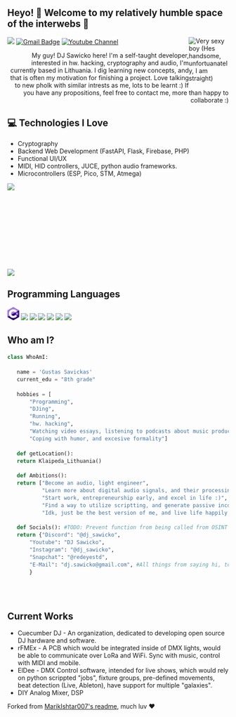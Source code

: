 ## Heyo! 👋 Welcome to my relatively humble space of the interwebs 🙂
<img style = "width: 18%;  align: right" src = 'https://github.com/the-red-eye-studio/the-red-eye-studio/assets/75716744/f573ee28-21de-4c64-9d37-665cf1500fbe' alt = 'Very sexy boy (Hes handsome, unfortuanately, I am straight)' align='right'/>




[![](https://komarev.com/ghpvc/?username=the-red-eye-studio)](https://github.com/the-red-eye-studio)
[![Gmail Badge](https://img.shields.io/badge/-dj.sawicko@gmail.com-c14438?style=flat-square&logo=Gmail&logoColor=white&link=mailto:dj.sawicko@gmail.com)](mailto:dj.sawicko@gmail.com) [![Youtube Channel](https://img.shields.io/badge/-DJ%20Sawicko-c14438?style=flat-square&logo=Youtube&link=https://www.youtube.com/channel/UCietjxpksncMdOUkycv5nqA)](https://www.youtube.com/channel/UCQ1THx3YgX6tuId3VbwTbbg)



<div style="text-align: right"> My guy! DJ Sawicko here! I'm a self-taught developer, interested in hw. hacking, cryptography and audio, I'm currently based in Lithuania. I dig learning new concepts, and that is often my motivation for finishing a project. Love talking to new pholk with similar intrests as me, lots to be learnt :) If you have any propositions, feel free to contact me, more than happy to collaborate :) </div>

## :computer: Technologies I Love
* Cryptography
* Backend Web Development (FastAPI, Flask, Firebase, PHP)
* Functional UI/UX
* MIDI, HID controllers, JUCE, python audio frameworks.
* Microcontrollers (ESP, Pico, STM, Atmega)

<p float="left">
  <img  style = "display: grid; grid-template-columns: 1fr 1fr 1fr; column-gap: 5px; height: 195px; width: auto;" src = "https://github-readme-stats.vercel.app/api/top-langs/?username=the-red-eye-studio&layout=compact&bg_color=ffffff00&text_color=666666">  
<img style = "display: grid; grid-template-columns: 1fr 1fr 1fr; column-gap: 5px;" src = "https://github-readme-stats.vercel.app/api?username=the-red-eye-studio&show_icons=true&bg_color=ffffff00&text_color=666666"> 
</p>



 


## Programming Languages 
<img src = 'https://github.com/the-red-eye-studio/the-red-eye-studio/blob/main/c--4.svg' height='30'/> <img src = 'https://github.com/MarikIshtar007/MarikIshtar007/blob/master/images/python2.png' height='30'/>   <img src = 'https://github.com/MarikIshtar007/MarikIshtar007/blob/master/images/html.svg' width='30'/> <img src = 'https://github.com/MarikIshtar007/MarikIshtar007/blob/master/images/js.svg' width='30'/> <img src = 'https://github.com/MarikIshtar007/MarikIshtar007/blob/master/images/php.svg' width='40'/>
 <img src = 'https://github.com/MarikIshtar007/MarikIshtar007/blob/master/images/sql.svg' width='30'/> <img src = 'https://www.cpark.in/wp-content/uploads/2021/04/arduino-4-569256.png' height='30'/>
 
 ## Who am I?
 ```python
class WhoAmI:

    name = 'Gustas Savickas'
    current_edu = "8th grade"

    hobbies = [
        "Programming",
        "DJing",
        "Running",
        "hw. hacking",
        "Watching video essays, listening to podcasts about music production",
        "Coping with humor, and excesive formality"]
	
    def getLocation():
	return Klaipeda_Lithuania()
	
    def Ambitions():
	return ["Become an audio, light engineer",
	        "Learn more about digital audio signals, and their processing",
	        "Start work, entrepreneurship early, and excel in life :)",
	        "Find a way to utilize scriptting, and generate passive income",
	        "Idk, just be the best version of me, and live life happily :)"]

    def Socials(): #TODO: Prevent function from being called from OSINT class
	return {"Discord": "@dj_sawicko",
		"Youtube": "DJ Sawicko",
		"Instagram": "@dj_sawicko",
		"Snapchat": "@redeyestd",
		"E-Mail": "dj.sawicko@gmail.com", #All things from saying hi, to interviews, to asking to collab, to business inquiries :)
		}
		
   
	
 ```
 
## Current Works
 * Cuecumber DJ - An organization, dedicated to developing open source DJ hardware and software.
 * rFMEx - A PCB which would be integrated inside of DMX lights, would be able to communicate over LoRa and WiFi. Sync with music, control with MIDI and mobile.
 * ElDee - DMX Control software, intended for live shows, which would rely on python scrippted "jobs", fixture groups, pre-defined movements, beat detection (Live, Ableton), have support for multiple "galaxies".
 * DIY Analog Mixer, DSP


Forked from [MarikIshtar007's readme](https://github.com/MarikIshtar007/MarikIshtar007/blob/master/README.md), much luv ❤️
